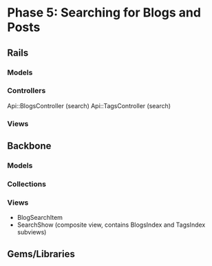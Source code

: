 # Phase 5: Searching for Blogs and Posts

## Rails
### Models

### Controllers
Api::BlogsController (search)
Api::TagsController (search)

### Views

## Backbone
### Models

### Collections

### Views
* BlogSearchItem
* SearchShow (composite view, contains BlogsIndex and TagsIndex subviews)

## Gems/Libraries

